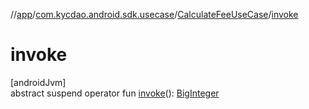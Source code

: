 //[app](../../../index.md)/[com.kycdao.android.sdk.usecase](../index.md)/[CalculateFeeUseCase](index.md)/[invoke](invoke.md)

# invoke

[androidJvm]\
abstract suspend operator fun [invoke](invoke.md)(): [BigInteger](https://developer.android.com/reference/kotlin/java/math/BigInteger.html)
